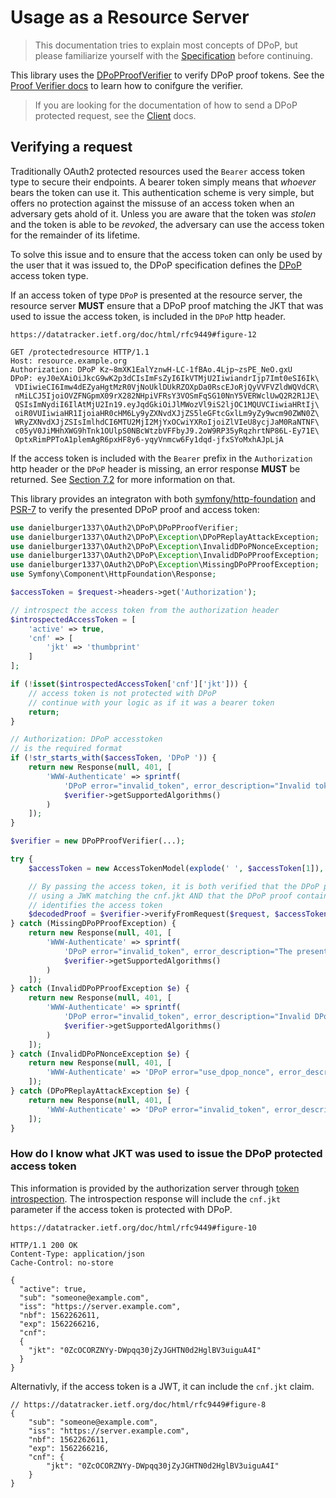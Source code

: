 # Usage as a Resource Server

> This documentation tries to explain most concepts of DPoP, but please familiarize yourself with the [Specification](https://datatracker.ietf.org/doc/html/rfc9449) before continuing.

This library uses the [DPoPProofVerifier](../src/DPoPProofVerifier.php) to verify DPoP proof tokens.
See the [Proof Verifier docs](proof_verifier.md) to learn how to conifgure the verifier.

> If you are looking for the documentation of how to send a DPoP protected request, see the [Client](client.md) docs.

## Verifying a request

Traditionally OAuth2 protected resources used the `Bearer` access token type to secure their endpoints. A bearer token simply means that _whoever_ bears the token can use it.
This authentication scheme is very simple, but offers no protection against the missuse of an access token when an adversary gets ahold of it. Unless you are aware that the token was _stolen_ and the token is able to be _revoked_, the adversary can use the access token for the remainder of its lifetime.

To solve this issue and to ensure that the access token can only be used by the user that it was issued to, the DPoP specification defines the [DPoP](https://datatracker.ietf.org/doc/html/rfc9449#figure-5) access token type.

If an access token of type `DPoP` is presented at the resource server, the resource server **MUST** ensure that a DPoP proof matching the JKT that was used to issue the access token, is included in the `DPoP` http header.

```http
https://datatracker.ietf.org/doc/html/rfc9449#figure-12

GET /protectedresource HTTP/1.1
Host: resource.example.org
Authorization: DPoP Kz~8mXK1EalYznwH-LC-1fBAo.4Ljp~zsPE_NeO.gxU
DPoP: eyJ0eXAiOiJkcG9wK2p3dCIsImFsZyI6IkVTMjU2IiwiandrIjp7Imt0eSI6Ik\
 VDIiwieCI6Imw4dEZyaHgtMzR0VjNoUklDUkRZOXpDa0RscEJoRjQyVVFVZldWQVdCR\
 nMiLCJ5IjoiOVZFNGpmX09rX282NHpiVFRsY3VOSmFqSG10NnY5VERWclUwQ2R2R1JE\
 QSIsImNydiI6IlAtMjU2In19.eyJqdGkiOiJlMWozVl9iS2ljOC1MQUVCIiwiaHRtIj\
 oiR0VUIiwiaHR1IjoiaHR0cHM6Ly9yZXNvdXJjZS5leGFtcGxlLm9yZy9wcm90ZWN0Z\
 WRyZXNvdXJjZSIsImlhdCI6MTU2MjI2MjYxOCwiYXRoIjoiZlVIeU8ycjJaM0RaNTNF\
 c05yV0JiMHhXWG9hTnk1OUlpS0NBcWtzbVFFbyJ9.2oW9RP35yRqzhrtNP86L-Ey71E\
 OptxRimPPToA1plemAgR6pxHF8y6-yqyVnmcw6Fy1dqd-jfxSYoMxhAJpLjA
```

If the access token is included with the `Bearer` prefix in the `Authorization` http header or the `DPoP` header is missing, an error response **MUST** be returned.
See [Section 7.2](https://datatracker.ietf.org/doc/html/rfc9449#section-7.2) for more information on that.

This library provides an integraton with both [symfony/http-foundation](https://github.com/symfony/http-foundation) and [PSR-7](https://www.php-fig.org/psr/psr-7/) to verify the presented DPoP proof and access token:

```php
use danielburger1337\OAuth2\DPoP\DPoPProofVerifier;
use danielburger1337\OAuth2\DPoP\Exception\DPoPReplayAttackException;
use danielburger1337\OAuth2\DPoP\Exception\InvalidDPoPNonceException;
use danielburger1337\OAuth2\DPoP\Exception\InvalidDPoPProofException;
use danielburger1337\OAuth2\DPoP\Exception\MissingDPoPProofException;
use Symfony\Component\HttpFoundation\Response;

$accessToken = $request->headers->get('Authorization');

// introspect the access token from the authorization header
$introspectedAccessToken = [
    'active' => true,
    'cnf' => [
        'jkt' => 'thumbprint'
    ]
];

if (!isset($introspectedAccessToken['cnf']['jkt'])) {
    // access token is not protected with DPoP
    // continue with your logic as if it was a bearer token
    return;
}

// Authorization: DPoP accesstoken
// is the required format
if (!str_starts_with($accessToken, 'DPoP ')) {
    return new Response(null, 401, [
        'WWW-Authenticate' => sprintf(
            'DPoP error="invalid_token", error_description="Invalid token.", algs="%s"',
            $verifier->getSupportedAlgorithms()
        )
    ]);
}

$verifier = new DPoPProofVerifier(...);

try {
    $accessToken = new AccessTokenModel(explode(' ', $accessToken[1]), $introspectedAccessToken['cnf']['jkt']);

    // By passing the access token, it is both verified that the DPoP proof was signed
    // using a JWK matching the cnf.jkt AND that the DPoP proof contains an "ath" claim that
    // identifies the access token
    $decodedProof = $verifier->verifyFromRequest($request, $accessToken);
} catch (MissingDPoPProofException) {
    return new Response(null, 401, [
        'WWW-Authenticate' => sprintf(
            'DPoP error="invalid_token", error_description="The presented access token requires DPoP.", algs="%s"',
            $verifier->getSupportedAlgorithms()
        )
    ]);
} catch (InvalidDPoPProofException $e) {
    return new Response(null, 401, [
        'WWW-Authenticate' => sprintf(
            'DPoP error="invalid_token", error_description="Invalid DPoP key binding", algs="%s"',
            $verifier->getSupportedAlgorithms()
        )
    ]);
} catch (InvalidDPoPNonceException $e) {
    return new Response(null, 401, [
        'WWW-Authenticate' => 'DPoP error="use_dpop_nonce", error_description="Resource server requires nonce in DPoP proof"'
    ]);
} catch (DPoPReplayAttackException $e) {
    return new Response(null, 401, [
        'WWW-Authenticate' => 'DPoP error="invalid_token", error_description="DPoP proof was already used"'
    ]);
}
```

### How do I know what JKT was used to issue the DPoP protected access token

This information is provided by the authorization server through [token introspection](https://datatracker.ietf.org/doc/html/rfc7662).
The introspection response will include the `cnf.jkt` parameter if the access token is protected with DPoP.

```http
https://datatracker.ietf.org/doc/html/rfc9449#figure-10

HTTP/1.1 200 OK
Content-Type: application/json
Cache-Control: no-store

{
  "active": true,
  "sub": "someone@example.com",
  "iss": "https://server.example.com",
  "nbf": 1562262611,
  "exp": 1562266216,
  "cnf":
  {
    "jkt": "0ZcOCORZNYy-DWpqq30jZyJGHTN0d2HglBV3uiguA4I"
  }
}
```

Alternativly, if the access token is a JWT, it can include the `cnf.jkt` claim.

```jsonc
// https://datatracker.ietf.org/doc/html/rfc9449#figure-8
{
    "sub": "someone@example.com",
    "iss": "https://server.example.com",
    "nbf": 1562262611,
    "exp": 1562266216,
    "cnf": {
        "jkt": "0ZcOCORZNYy-DWpqq30jZyJGHTN0d2HglBV3uiguA4I"
    }
}
```
